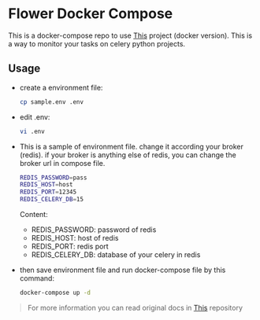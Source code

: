 # Flower Docker Compose
 This is a docker-compose repo to use [This](https://github.com/mher/flower/tree/master) project (docker version). This is a way to monitor your tasks on celery python projects.
## Usage

  - create a environment file:

    ```bash
    cp sample.env .env
    ```



  - edit .env:
    ```bash
    vi .env
    ```
  - This is a sample of environment file. change it according your broker (redis). if your broker is anything else of redis, you can change the broker url in compose file.
    ```bash
    REDIS_PASSWORD=pass
    REDIS_HOST=host
    REDIS_PORT=12345
    REDIS_CELERY_DB=15
    ```
    Content:

    - REDIS_PASSWORD: password of redis
    - REDIS_HOST: host of redis
    - REDIS_PORT: redis port
    - REDIS_CELERY_DB: database of your celery in redis



  - then save environment file and run docker-compose file by this command:
    ```bash
    docker-compose up -d

    ```

>  For more information you can read original docs in [This](om/mher/flower/tree/master) repository
